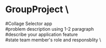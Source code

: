 # GroupProject \
#Collage Selector app \
#problem description using 1-2 paragraph \
#describe your application feature \
#state team member's role and responsblity \
